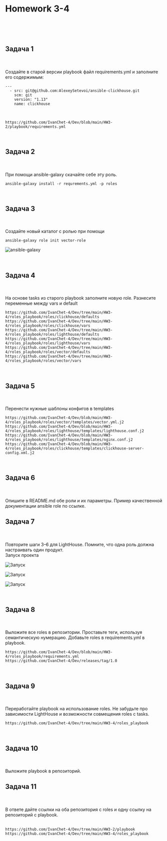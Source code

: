 <h1>Homework 3-4 </h1> <br>
<br>
<br>

<h2>Задача 1</h2><br>
<br>
Создайте в старой версии playbook файл requirements.yml и заполните его содержимым:

```
---
  - src: git@github.com:AlexeySetevoi/ansible-clickhouse.git
    scm: git
    version: "1.13"
    name: clickhouse 
```

<br>

```
https://github.com/IvanChet-4/Dev/blob/main/HW3-2/playbook/requirements.yml
```

<br>
<h2>Задача 2</h2><br>
<br>
При помощи ansible-galaxy скачайте себе эту роль.

```
ansible-galaxy install -r requrements.yml -p roles
```

<br>
<h2>Задача 3</h2><br>
<br>
Создайте новый каталог с ролью при помощи

```
ansible-galaxy role init vector-role
```

![ansible-galaxy ](https://github.com/IvanChet-4/Dev/blob/main/images/Homework%203-4/3.png)


<br>
<h2>Задача 4</h2><br>
<br>
На основе tasks из старого playbook заполните новую role. Разнесите переменные между vars и default

```
https://github.com/IvanChet-4/Dev/tree/main/HW3-4/roles_playbook/roles/clickhouse/defaults
https://github.com/IvanChet-4/Dev/tree/main/HW3-4/roles_playbook/roles/clickhouse/vars
https://github.com/IvanChet-4/Dev/tree/main/HW3-4/roles_playbook/roles/lighthouse/defaults
https://github.com/IvanChet-4/Dev/tree/main/HW3-4/roles_playbook/roles/lighthouse/vars
https://github.com/IvanChet-4/Dev/tree/main/HW3-4/roles_playbook/roles/vector/defaults
https://github.com/IvanChet-4/Dev/tree/main/HW3-4/roles_playbook/roles/vector/vars
```

<br>
<h2>Задача 5</h2><br>
<br>
Перенести нужные шаблоны конфигов в templates

```
https://github.com/IvanChet-4/Dev/blob/main/HW3-4/roles_playbook/roles/vector/templates/vector.yml.j2
https://github.com/IvanChet-4/Dev/blob/main/HW3-4/roles_playbook/roles/lighthouse/templates/lighthouse.conf.j2
https://github.com/IvanChet-4/Dev/blob/main/HW3-4/roles_playbook/roles/lighthouse/templates/nginx.conf.j2
https://github.com/IvanChet-4/Dev/blob/main/HW3-4/roles_playbook/roles/clickhouse/templates/clickhouse-server-config.xml.j2
```

<br>
<h2>Задача 6</h2><br>
<br>
Опишите в README.md обе роли и их параметры. Пример качественной документации ansible role по ссылке.

<br>
<h2>Задача 7</h2><br>
<br>
Повторите шаги 3–6 для LightHouse. Помните, что одна роль должна настраивать один продукт.

<br>
Запуск проекта

![Запуск ](https://github.com/IvanChet-4/Dev/blob/main/images/Homework%203-4/0.png)

![Запуск ](https://github.com/IvanChet-4/Dev/blob/main/images/Homework%203-4/1.png)

![Запуск ](https://github.com/IvanChet-4/Dev/blob/main/images/Homework%203-4/2.png)



<br>
<h2>Задача 8</h2><br>
<br>
Выложите все roles в репозитории. Проставьте теги, используя семантическую нумерацию. Добавьте roles в requirements.yml в playbook.

```
https://github.com/IvanChet-4/Dev/blob/main/HW3-4/roles_playbook/requirements.yml
https://github.com/IvanChet-4/Dev/releases/tag/1.0
```

<br>
<h2>Задача 9</h2><br>
<br>
Переработайте playbook на использование roles. Не забудьте про зависимости LightHouse и возможности совмещения roles с tasks.

```
https://github.com/IvanChet-4/Dev/tree/main/HW3-4/roles_playbook
```

<br>
<h2>Задача 10</h2><br>
<br>
Выложите playbook в репозиторий.

<br>
<h2>Задача 11</h2><br>
<br>
В ответе дайте ссылки на оба репозитория с roles и одну ссылку на репозиторий с playbook.<br>
<br>

```
https://github.com/IvanChet-4/Dev/tree/main/HW3-2/playbook
https://github.com/IvanChet-4/Dev/tree/main/HW3-4/roles_playbook
```
